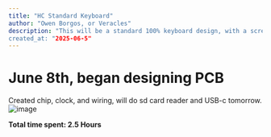 ```yaml
---
title: "HC Standard Keyboard"
author: "Owen Borgos, or Veracles"
description: "This will be a standard 100% keyboard design, with a screen and dial included. Guides for custom keyboards are either incredibly old, too technical, or annoyingly vague, I plan to fix that.
created_at: "2025-06-5"
---
```


# June 8th, began designing PCB
Created chip, clock, and wiring, will do sd card reader and USB-c tomorrow.
![image](https://github.com/user-attachments/assets/d8759672-2006-4f70-8dd5-96b3a1e44f10)

**Total time spent: 2.5 Hours**
